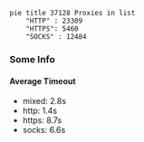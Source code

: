 
```mermaid
pie title 37128 Proxies in list
    "HTTP" : 23309
    "HTTPS": 5460
    "SOCKS" : 12484
```

### Some Info
#### Average Timeout

- mixed: 2.8s
- http: 1.4s
- https: 8.7s
- socks: 6.6s